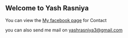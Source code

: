 ## Welcome to Yash Rasniya

You can view the [My facebook page](https://www.facebook.com/yash.rasniya) for Contact

you can also send me mail on [yashrasniya3@gmail.com](yashrasniya3@gmail.com)




